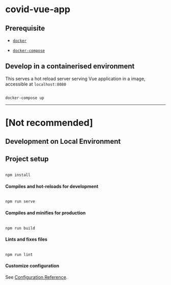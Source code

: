 # covid-vue-app


## Prerequisite

 - [`docker`](https://docs.docker.com/get-docker/)   

 - [`docker-compose`](https://docs.docker.com/compose/install/)  
  

## Develop in a containerised environment

This serves a hot reload server serving Vue application in a image, accessible at `localhost:8080`

```

docker-compose up

```


***


# [Not recommended]


## Development on Local Environment


## Project setup

```

npm install

```

#### Compiles and hot-reloads for development

```

npm run serve

```


#### Compiles and minifies for production

```

npm run build

```


#### Lints and fixes files

```

npm run lint

```


#### Customize configuration

See [Configuration Reference](https://cli.vuejs.org/config/).
